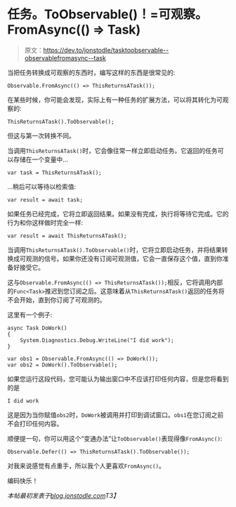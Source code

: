 # 任务。ToObservable()！=可观察。FromAsync(() => Task)

> 原文：<https://dev.to/jonstodle/tasktoobservable--observablefromasync--task>

当把任务转换成可观察的东西时，编写这样的东西是很常见的:

```
Observable.FromAsync(() => ThisReturnsATask()); 
```

在某些时候，你可能会发现，实际上有一种任务的扩展方法，可以将其转化为可观察的:

```
ThisReturnsATask().ToObservable(); 
```

但这与第一次转换不同。

当调用`ThisReturnsATask()`时，它会像往常一样立即启动任务。它返回的任务可以存储在一个变量中…

```
var task = ThisReturnsATask(); 
```

…稍后可以等待以检索值:

```
var result = await task; 
```

如果任务已经完成，它将立即返回结果。如果没有完成，执行将等待它完成。它的行为和你这样做时完全一样:

```
var result = await ThisReturnsATask(); 
```

当调用`ThisReturnsATask().ToObservable()`时，它将立即启动任务，并将结果转换成可观测的信号。如果你还没有订阅可观测值，它会一直保存这个值，直到你准备好接受它。

这与`Observable.FromAsync(() => ThisReturnsATask());`相反，它将调用内部的`Func<Task>`推迟到您订阅之后。这意味着从`ThisReturnsATask()`返回的任务将不会开始，直到你订阅了可观测的。

这里有一个例子:

```
async Task DoWork()  
{
    System.Diagnostics.Debug.WriteLine("I did work");
}

var obs1 = Observable.FromAsync(() => DoWork());  
var obs2 = DoWork().ToObservable(); 
```

如果您运行这段代码，您可能认为输出窗口中不应该打印任何内容，但是您将看到的是

```
I did work 
```

这是因为当你赋值`obs2`时，`DoWork`被调用并打印到调试窗口。`obs1`在您订阅之前不会打印任何内容。

顺便提一句，你可以用这个“变通办法”让`ToObservable()`表现得像`FromAsync()`:

```
Observable.Defer(() => ThisReturnsATask().ToObservable()); 
```

对我来说感觉有点重手，所以我个人更喜欢`FromAsync()`。

编码快乐！

*本帖最初发表于[blog.jonstodle.com](https://blog.jonstodle.com/task-toobservable-observable-fromasync-task/)T3】*